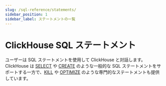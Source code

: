 ```yaml
---
slug: /sql-reference/statements/
sidebar_position: 1
sidebar_label: ステートメントの一覧
---
```


# ClickHouse SQL ステートメント

ユーザーは SQL ステートメントを使用して ClickHouse と対話します。ClickHouse は [SELECT](select/index.md) や [CREATE](create/index.md) のような一般的な SQL ステートメントをサポートする一方で、[KILL](kill.md) や [OPTIMIZE](optimize.md) のような専門的なステートメントも提供しています。

